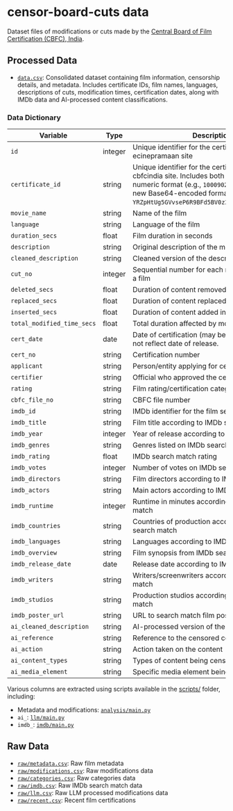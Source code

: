 # censor-board-cuts data

Dataset files of modifications or cuts made by the [Central Board of Film Certification (CBFC), India](https://www.cbfcindia.gov.in/).

## Processed Data

- [`data.csv`](data.csv): Consolidated dataset containing film information, censorship details, and metadata. Includes certificate IDs, film names, languages, descriptions of cuts, modification times, certification dates, along with IMDb data and AI-processed content classifications.

### Data Dictionary

| Variable | Type | Description |
|----------|-----------|-------------|
| `id` | integer | Unique identifier for the certification, used in the ecinepramaan site |
| `certificate_id` | string | Unique identifier for the certification, used in the cbfcindia site. Includes both legacy 16-digit numeric format (e.g., `100090292400000145`) and new Base64-encoded format (e.g., `YRZpHtUg5GVvseP6R9BFd5BV0z2zrja4PEK6XhOlioc=`) |
| `movie_name` | string | Name of the film |
| `language` | string | Language of the film |
| `duration_secs` | float | Film duration in seconds |
| `description` | string | Original description of the modification |
| `cleaned_description` | string | Cleaned version of the description |
| `cut_no` | integer | Sequential number for each modification within a film |
| `deleted_secs` | float | Duration of content removed in seconds |
| `replaced_secs` | float | Duration of content replaced in seconds |
| `inserted_secs` | float | Duration of content added in seconds |
| `total_modified_time_secs` | float | Total duration affected by modifications |
| `cert_date` | date | Date of certification (may be incomplete). Does not reflect date of release. |
| `cert_no` | string | Certification number |
| `applicant` | string | Person/entity applying for certification |
| `certifier` | string | Official who approved the certification |
| `rating` | string | Film rating/certification category |
| `cbfc_file_no` | string | CBFC file number |
| `imdb_id` | string | IMDb identifier for the film search match |
| `imdb_title` | string | Film title according to IMDb search match |
| `imdb_year` | integer | Year of release according to IMDb search match |
| `imdb_genres` | string | Genres listed on IMDb search match |
| `imdb_rating` | float | IMDb search match rating |
| `imdb_votes` | integer | Number of votes on IMDb search match |
| `imdb_directors` | string | Film directors according to IMDb search match |
| `imdb_actors` | string | Main actors according to IMDb search match |
| `imdb_runtime` | integer | Runtime in minutes according to IMDb search match |
| `imdb_countries` | string | Countries of production according to IMDb search match |
| `imdb_languages` | string | Languages according to IMDb search match |
| `imdb_overview` | string | Film synopsis from IMDb search match |
| `imdb_release_date` | date | Release date according to IMDb search match |
| `imdb_writers` | string | Writers/screenwriters according to IMDb search match |
| `imdb_studios` | string | Production studios according to IMDb search match |
| `imdb_poster_url` | string | URL to search match film poster on IMDb |
| `ai_cleaned_description` | string | AI-processed version of the description |
| `ai_reference` | string | Reference to the censored content |
| `ai_action` | string | Action taken on the content |
| `ai_content_types` | string | Types of content being censored |
| `ai_media_element` | string | Specific media element being censored |

Various columns are extracted using scripts available in the [scripts/](../scripts/README.md) folder, including:
- Metadata and modifications: [`analysis/main.py`](../scripts/analysis/main.py)
- `ai_`: [`llm/main.py`](../scripts/llm/main.py)
- `imdb_`: [`imdb/main.py`](../scripts/imdb/main.py)

## Raw Data

- [`raw/metadata.csv`](raw/metadata.csv): Raw film metadata
- [`raw/modifications.csv`](raw/modifications.csv): Raw modifications data
- [`raw/categories.csv`](raw/categories.csv): Raw categories data
- [`raw/imdb.csv`](raw/imdb.csv): Raw IMDb search match data
- [`raw/llm.csv`](raw/llm.csv): Raw LLM processed modifications data
- [`raw/recent.csv`](raw/recent.csv): Recent film certifications